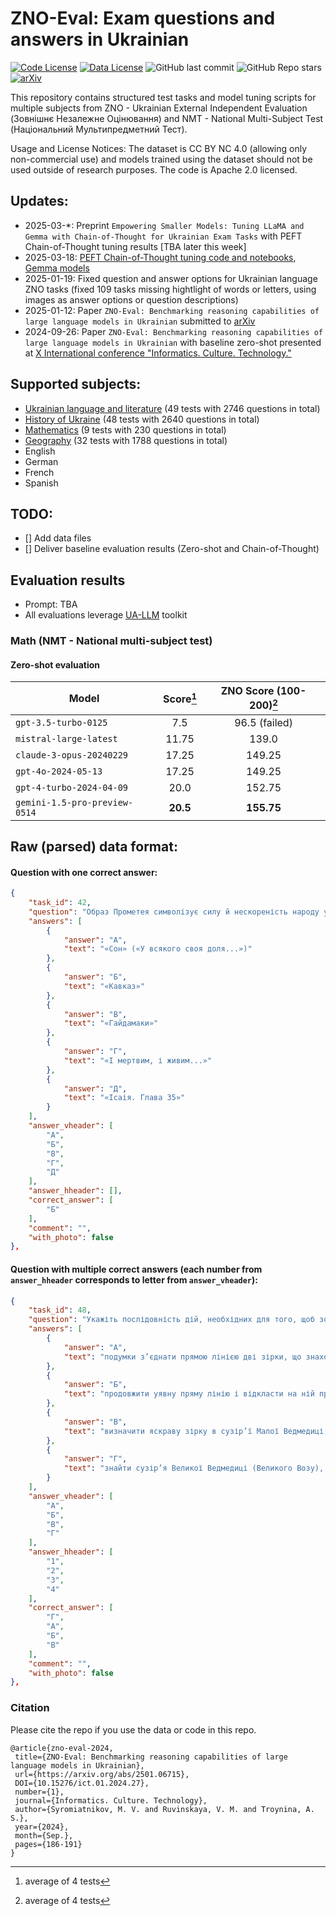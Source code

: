 # ZNO-Eval: Exam questions and answers in Ukrainian

[![Code License](https://img.shields.io/badge/Code%20License-Apache_2.0-green.svg)](https://github.com/NLPForUA/ZNO/blob/main/LICENSE)
[![Data License](https://img.shields.io/badge/Data%20License-CC%20By%20NC%204.0-red.svg)](https://github.com/NLPForUA/ZNO/blob/main/DATA_LICENSE)
![GitHub last commit](https://img.shields.io/github/last-commit/NLPForUA/ZNO)
![GitHub Repo stars](https://img.shields.io/github/stars/NLPForUA/ZNO?style=social)
[![arXiv](https://img.shields.io/badge/arXiv-2501.06715-blue.svg?logo=arxiv&logoColor=white.svg)](https://arxiv.org/abs/2501.06715)

This repository contains structured test tasks and model tuning scripts for multiple subjects from ZNO - Ukrainian External Independent Evaluation (Зовнішнє Незалежне Оцінювання) and NMT - National Multi-Subject Test (Національний Мультипредметний Тест).

Usage and License Notices: The dataset is CC BY NC 4.0 (allowing only non-commercial use) and models trained using the dataset should not be used outside of research purposes. The code is Apache 2.0 licensed.

## Updates:
- 2025-03-*: Preprint `Empowering Smaller Models: Tuning LLaMA and Gemma with Chain-of-Thought for Ukrainian Exam Tasks` with PEFT Chain-of-Thought tuning results [TBA later this week]
- 2025-03-18: [PEFT Chain-of-Thought tuning code and notebooks](tuning/README.md), [Gemma models](https://huggingface.co/NLPForUA)
- 2025-01-19: Fixed question and answer options for Ukrainian language ZNO tasks (fixed 109 tasks missing hightlight of words or letters, using images as answer options or question descriptions)
- 2025-01-12: Paper `ZNO-Eval: Benchmarking reasoning capabilities of large language models in Ukrainian` submitted to [arXiv](https://arxiv.org/abs/2501.06715)
- 2024-09-26: Paper `ZNO-Eval: Benchmarking reasoning capabilities of large language models in Ukrainian` with baseline zero-shot presented at [X International conference "Informatics. Culture. Technology."](https://ics60.aait.od.ua/zbirnik2024.pdf)

## Supported subjects:
- [Ukrainian language and literature](tests/ukrainian_raw.json) (49 tests with 2746 questions in total)
- [History of Ukraine](tests/history_raw.json) (48 tests with 2640 questions in total)
- [Mathematics](tests/math_raw.json) (9 tests with 230 questions in total)
- [Geography](tests/geography_raw.json) (32 tests with 1788 questions in total)
- English
- German
- French
- Spanish

## TODO:
- [] Add data files
- [] Deliver baseline evaluation results (Zero-shot and Chain-of-Thought)

## Evaluation results
- Prompt: TBA
- All evaluations leverage [UA-LLM](https://github.com/NLPForUA/UA-LLM) toolkit

### Math (NMT - National multi-subject test)
#### Zero-shot evaluation
| Model | Score[^1] | ZNO Score (100-200)[^1] |
| --- | :---: | :---: |
| `gpt-3.5-turbo-0125` | 7.5 | 96.5 (failed) |
| `mistral-large-latest` | 11.75 | 139.0 |
| `claude-3-opus-20240229` | 17.25 | 149.25 |
| `gpt-4o-2024-05-13` | 17.25 | 149.25 |
| `gpt-4-turbo-2024-04-09` | 20.0 | 152.75 |
| `gemini-1.5-pro-preview-0514` | **20.5** | **155.75** |

[^1]: average of 4 tests

## Raw (parsed) data format:
#### Question with one correct answer:
```json
{
    "task_id": 42,
    "question": "Образ Прометея символізує силу й нескореність народу у творі Тараса Шевченка",
    "answers": [
        {
            "answer": "А",
            "text": "«Сон» («У всякого своя доля...»)"
        },
        {
            "answer": "Б",
            "text": "«Кавказ»"
        },
        {
            "answer": "В",
            "text": "«Гайдамаки»"
        },
        {
            "answer": "Г",
            "text": "«І мертвим, і живим...»"
        },
        {
            "answer": "Д",
            "text": "«Ісаія. Глава 35»"
        }
    ],
    "answer_vheader": [
        "А",
        "Б",
        "В",
        "Г",
        "Д"
    ],
    "answer_hheader": [],
    "correct_answer": [
        "Б"
    ],
    "comment": "",
    "with_photo": false
},
```
#### Question with multiple correct answers (each number from `answer_hheader` corresponds to letter from `answer_vheader`):
```json
{
    "task_id": 48,
    "question": "Укажіть послідовність дій, необхідних для того, щоб зорієнтуватися на місцевості за Полярною зіркою.",
    "answers": [
        {
            "answer": "А",
            "text": "подумки з’єднати прямою лінією дві зірки, що знаходяться на краю «ковша»"
        },
        {
            "answer": "Б",
            "text": "продовжити уявну пряму лінію і відкласти на ній приблизно п’ять відрізків, рівних відстані між двома зірками на краю «ковша»"
        },
        {
            "answer": "В",
            "text": "визначити яскраву зірку в сузір’ї Малої Ведмедиці, яка вказує напрям на північ"
        },
        {
            "answer": "Г",
            "text": "знайти сузір’я Великої Ведмедиці (Великого Возу), яке нагадує ківш"
        }
    ],
    "answer_vheader": [
        "А",
        "Б",
        "В",
        "Г"
    ],
    "answer_hheader": [
        "1",
        "2",
        "3",
        "4"
    ],
    "correct_answer": [
        "Г",
        "А",
        "Б",
        "В"
    ],
    "comment": "",
    "with_photo": false
},
```

### Citation

Please cite the repo if you use the data or code in this repo.

```
@article{zno-eval-2024,
 title={ZNO-Eval: Benchmarking reasoning capabilities of large language models in Ukrainian},
 url={https://arxiv.org/abs/2501.06715},
 DOI={10.15276/ict.01.2024.27},
 number={1},
 journal={Informatics. Culture. Technology},
 author={Syromiatnikov, M. V. and Ruvinskaya, V. M. and Troynina, A. S.},
 year={2024},
 month={Sep.}, 
 pages={186-191}
}
```

